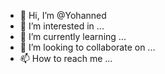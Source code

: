 - 👋 Hi, I’m @Yohanned
- 👀 I’m interested in ...
- 🌱 I’m currently learning ...
- 💞️ I’m looking to collaborate on ...
- 📫 How to reach me ...

<!---
Yohanned/Yohanned is a ✨ special ✨ repository because its `README.md` (this file) appears on your GitHub profile.
You can click the Preview link to take a look at your changes.
--->
